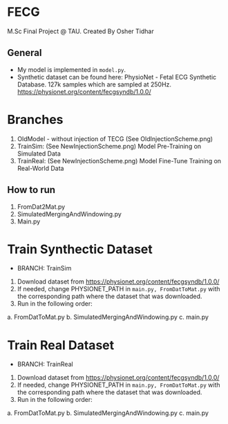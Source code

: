 # FECG
M.Sc Final Project @ TAU. Created By Osher Tidhar

## General
- My model is implemented in `model.py`.
- Synthetic dataset can be found here: PhysioNet - Fetal ECG Synthetic Database. 127k samples which are sampled at 250Hz.
https://physionet.org/content/fecgsyndb/1.0.0/

# Branches
1. OldModel - without injection of TECG (See OldInjectionScheme.png)
2. TrainSim: (See NewInjectionScheme.png)
   Model Pre-Training on Simulated Data
3. TrainReal: (See NewInjectionScheme.png)
   Model Fine-Tune Training on Real-World Data 

## How to run
1. FromDat2Mat.py
2. SimulatedMergingAndWindowing.py
3. Main.py
   
# Train Synthectic Dataset 
* BRANCH: TrainSim
1. Download dataset from https://physionet.org/content/fecgsyndb/1.0.0/
2. If needed, change PHYSIONET_PATH in `main.py, FromDatToMat.py` with the corresponding path where the dataset that was downloaded.
3. Run in the following order:

  a. FromDatToMat.py
  b. SimulatedMergingAndWindowing.py
  c. main.py

# Train Real Dataset 
* BRANCH: TrainReal
1. Download dataset from https://physionet.org/content/fecgsyndb/1.0.0/
2. If needed, change PHYSIONET_PATH in `main.py, FromDatToMat.py` with the corresponding path where the dataset that was downloaded.
3. Run in the following order:

  a. FromDatToMat.py
  b. SimulatedMergingAndWindowing.py
  c. main.py
